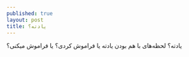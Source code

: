```yaml
---
published: true
layout: post
title: یادته؟
---
```


یادته؟ لحظه‌های با هم بودن یادته یا فراموش کردی؟ یا فراموش میکنی؟
